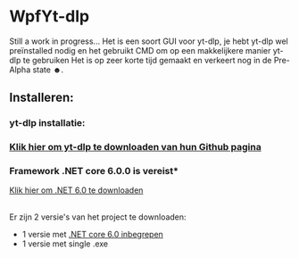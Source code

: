 # WpfYt-dlp
Still a work in progress...
Het is een soort GUI voor yt-dlp, je hebt yt-dlp wel preïnstalled nodig en het gebruikt CMD om op een makkelijkere manier yt-dlp te gebruiken Het is op zeer korte tijd gemaakt en verkeert nog in de Pre-Alpha state ☻.
<h2>Installeren:</h2>
<h3>yt-dlp installatie:<h3>
<a href="https://github.com/yt-dlp/yt-dlp">Klik hier om yt-dlp te downloaden van hun Github pagina</a>
<h3>Framework .NET core 6.0.0 is vereist*</h3>
<a href="https://dotnet.microsoft.com/en-us/download/dotnet/6.0">Klik hier om .NET 6.0 te downloaden</a><br><br>
<p>Er zijn 2 versie's van het project te downloaden:
  <ul>
    <li>1 versie
        met <u>.NET core 6.0 inbegrepen</u></li>
        <li>1 versie met single .exe</li>
</ul></p>
